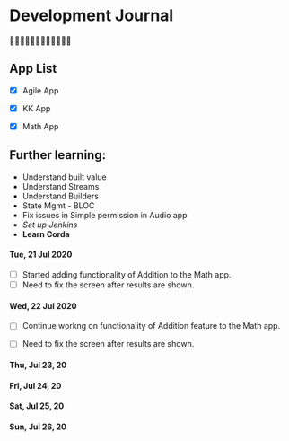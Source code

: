 # Development Journal
:rainbow_flag::rainbow_flag::rainbow_flag::rainbow_flag::rainbow_flag::rainbow_flag:
## App List
- [x] Agile App
- [x] KK App   
- [x] Math App


## Further learning:
* Understand built value
* Understand Streams
* Understand Builders
* State Mgmt - BLOC
* Fix issues in Simple permission in Audio app
* *Set up Jenkins*
* **Learn Corda**


#### Tue, 21 Jul 2020 
- [ ] Started adding functionality of Addition to the Math app.
- [ ] Need to fix the screen after results are shown.

#### Wed, 22 Jul 2020 
- [ ] Continue workng on functionality of Addition feature to the Math app.
- [ ] Need to fix the screen after results are shown.



#### Thu, Jul 23, 20
#### Fri, Jul 24, 20
#### Sat, Jul 25, 20
#### Sun, Jul 26, 20


